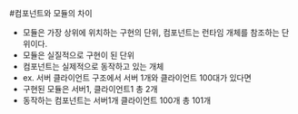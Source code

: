 #컴포넌트와 모듈의 차이

- 모듈은 가장 상위에 위치하는 구현의 단위, 컴포넌트는 런타임 개체를 참조하는 단위이다.
- 모듈은 실질적으로 구현이 된 단위
- 컴포넌트는 실제적으로 동작하고 있는 개체
- ex. 서버 클라이언트 구조에서 서버 1개와 클라이언트 100대가 있다면
 - 구현된 모듈은 서버1, 클라이언트1 총 2개 
 - 동작하는 컴포넌트는 서버1개 클라이언트 100개 총 101개